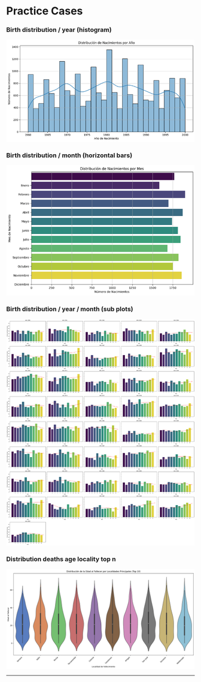 # Practice Cases

### Birth distribution / year (histogram)

[![](./code/birth-distribution-year-histogram.png)](./code/birth-distribution-year-histogram-v.1.0.0.csv "Go to code...")

### Birth distribution / month (horizontal bars)

[![](./code/birth-distribution-month-hbars.png)](./code/birth-distribution-month-hbars-v.1.0.0.csv "Go to code...")

### Birth distribution / year / month (sub plots)

[![](./code/birth-distribution-year-month-subplottings.png)](./code/birth-distribution-year-month-subplottings-v.1.0.0.csv "Go to code...")

### Distribution deaths age locality top n

[![](./code/distribution-deaths-age-locality-top-n.png)](./code/distribution-deaths-age-locality-top-n-v.1.0.0.csv "Go to code...")

---
